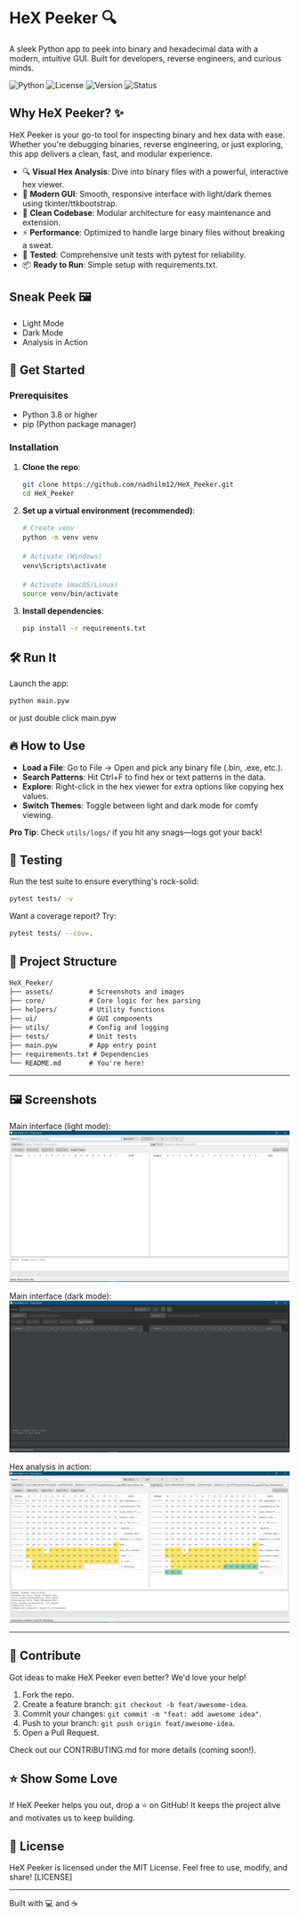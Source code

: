 # HeX Peeker 🔍

A sleek Python app to peek into binary and hexadecimal data with a modern, intuitive GUI. Built for developers, reverse engineers, and curious minds.

![Python](https://img.shields.io/badge/Python-3.8%2B-blue)
![License](https://img.shields.io/badge/License-MIT-green)
![Version](https://img.shields.io/badge/Version-4.0.0-orange)
![Status](https://img.shields.io/badge/Status-Active-brightgreen)

## Why HeX Peeker? ✨

HeX Peeker is your go-to tool for inspecting binary and hex data with ease. Whether you're debugging binaries, reverse engineering, or just exploring, this app delivers a clean, fast, and modular experience.

- 🔍 **Visual Hex Analysis**: Dive into binary files with a powerful, interactive hex viewer.
- 🎨 **Modern GUI**: Smooth, responsive interface with light/dark themes using tkinter/ttkbootstrap.
- 🧩 **Clean Codebase**: Modular architecture for easy maintenance and extension.
- ⚡ **Performance**: Optimized to handle large binary files without breaking a sweat.
- 🧪 **Tested**: Comprehensive unit tests with pytest for reliability.
- 📦 **Ready to Run**: Simple setup with requirements.txt.

## Sneak Peek 🖼️

- Light Mode
- Dark Mode
- Analysis in Action

## 🚀 Get Started

### Prerequisites

- Python 3.8 or higher
- pip (Python package manager)

### Installation

1. **Clone the repo**:
   ```bash
   git clone https://github.com/nadhilm12/HeX_Peeker.git
   cd HeX_Peeker
   ```

2. **Set up a virtual environment (recommended)**:
   ```bash
   # Create venv
   python -m venv venv
   
   # Activate (Windows)
   venv\Scripts\activate
   
   # Activate (macOS/Linux)
   source venv/bin/activate
   ```

3. **Install dependencies**:
   ```bash
   pip install -r requirements.txt
   ```

## 🛠️ Run It

Launch the app:
```bash
python main.pyw
```
or just double click main.pyw

##  🔥 How to Use

- **Load a File**: Go to File → Open and pick any binary file (.bin, .exe, etc.).
- **Search Patterns**: Hit Ctrl+F to find hex or text patterns in the data.
- **Explore**: Right-click in the hex viewer for extra options like copying hex values.
- **Switch Themes**: Toggle between light and dark mode for comfy viewing.

**Pro Tip**: Check `utils/logs/` if you hit any snags—logs got your back!

## 🧪 Testing

Run the test suite to ensure everything's rock-solid:
```bash
pytest tests/ -v
```

Want a coverage report? Try:
```bash
pytest tests/ --cov=.
```

## 📂 Project Structure

```
HeX_Peeker/
├── assets/         # Screenshots and images
├── core/           # Core logic for hex parsing
├── helpers/        # Utility functions
├── ui/             # GUI components
├── utils/          # Config and logging
├── tests/          # Unit tests
├── main.pyw        # App entry point
├── requirements.txt # Dependencies
└── README.md       # You're here!
```
---

## 🖼️ Screenshots

Main interface (light mode):  
![Light Mode](assets/Mode_Light.PNG)

Main interface (dark mode):  
![Dark Mode](assets/Mode_Dark.PNG)

Hex analysis in action:  
![Analyzing Mode](assets/Mode_Analyzing.PNG)

---

## 🤝 Contribute

Got ideas to make HeX Peeker even better? We'd love your help!

1. Fork the repo.
2. Create a feature branch: `git checkout -b feat/awesome-idea`.
3. Commit your changes: `git commit -m "feat: add awesome idea"`.
4. Push to your branch: `git push origin feat/awesome-idea`.
5. Open a Pull Request.

Check out our CONTRIBUTING.md for more details (coming soon!).

## ⭐ Show Some Love

If HeX Peeker helps you out, drop a ⭐ on GitHub! It keeps the project alive and motivates us to keep building.

## 📜 License

HeX Peeker is licensed under the MIT License. Feel free to use, modify, and share!
[LICENSE]

---

Built with 💻 and ☕

